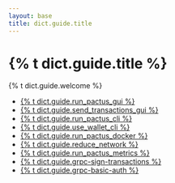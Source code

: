 ```yaml
---
layout: base
title: dict.guide.title
---
```


# {% t dict.guide.title %}

{% t dict.guide.welcome %}

<ul class="list-bullet">
  <li><a href="{{ site.baseurl }}/user-guides/run-pactus-gui">{% t dict.guide.run_pactus_gui %}</a></li>
  <li><a href="{{ site.baseurl }}/user-guides/send-transactions-gui">{% t dict.guide.send_transactions_gui %}</a></li>
  <li><a href="{{ site.baseurl }}/user-guides/run-pactus-cli">{% t dict.guide.run_pactus_cli %}</a></li>
  <li><a href="{{ site.baseurl }}/user-guides/use-wallet-cli">{% t dict.guide.use_wallet_cli %}</a></li>
  <li><a href="{{ site.baseurl }}/user-guides/run-pactus-docker">{% t dict.guide.run_pactus_docker %}</a></li>
  <li><a href="{{ site.baseurl }}/user-guides/reduce-network">{% t dict.guide.reduce_network %}</a></li>
  <li><a href="{{ site.baseurl }}/user-guides/run-pactus-metrics">{% t dict.guide.run_pactus_metrics %}</a></li>
  <li><a href="{{ site.baseurl }}/user-guides/grpc-sign-transactions">{% t dict.guide.grpc-sign-transactions %}</a></li>
  <li><a href="{{ site.baseurl }}/user-guides/grpc-basic-auth">{% t dict.guide.grpc-basic-auth %}</a></li>
</ul>
